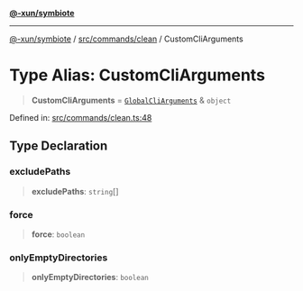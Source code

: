 [**@-xun/symbiote**](../../../../README.md)

***

[@-xun/symbiote](../../../../README.md) / [src/commands/clean](../README.md) / CustomCliArguments

# Type Alias: CustomCliArguments

> **CustomCliArguments** = [`GlobalCliArguments`](../../../configure/type-aliases/GlobalCliArguments.md) & `object`

Defined in: [src/commands/clean.ts:48](https://github.com/Xunnamius/symbiote/blob/79d395cced979d17188580f3f3b776aa6e57df18/src/commands/clean.ts#L48)

## Type Declaration

### excludePaths

> **excludePaths**: `string`[]

### force

> **force**: `boolean`

### onlyEmptyDirectories

> **onlyEmptyDirectories**: `boolean`
